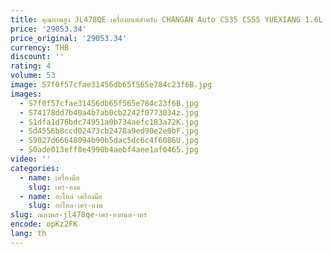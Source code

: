 ```yaml
---
title: คุณภาพสูง JL478QE เครื่องยนต์สําหรับ CHANGAN Auto CS35 CS55 YUEXIANG 1.6L
price: '29053.34'
price_original: '29053.34'
currency: THB
discount: ''
rating: 4
volume: 53
image: S7f0f57cfae31456db65f565e784c23f6B.jpg
images:
  - S7f0f57cfae31456db65f565e784c23f6B.jpg
  - S74178dd7b40a4b7ab0cb2242f0773034z.jpg
  - S1dfa1d76bdc74951a0b734aefc183a72K.jpg
  - Sd4556b8ccd02473cb2478a9ed90e2e0bF.jpg
  - S9027d66648094b90b5dac5dc6c4f6086U.jpg
  - S0ade013eff8e4990b4aebf4aee1af0465.jpg
video: ''
categories:
  - name: เครื่องมือ
    slug: เคร-องม
  - name: อะไหล่ เครื่องมือ
    slug: อะไหล-เคร-องม
slug: ณภาพส-jl478qe-เคร-องยนต-าหร
encode: opKz2FK
lang: th
---
```

  